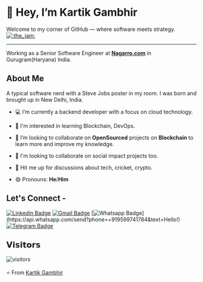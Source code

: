 # 👋 Hey, I’m Kartik Gambhir

Welcome to my corner of GitHub — where software meets strategy.                                                   [![:the_jam:](https://cdn.discordapp.com/emojis/745354525958996138.gif?v=1)](https://asyrafff.com/)

---

Working as a Senior Software Engineer at <a href="https://www.nagarro.com/"> <b>Nagarro.com</b></a> in Gurugram(Haryana) India.

## About Me

A typical software nerd with a Steve Jobs poster in my room. I was born and brought up in New Delhi, India.

- 💻 I’m currently a backend developer with a focus on cloud technology.

- 🌱 I'm interested in learning Blockchain, DevOps.

- 🔭 I’m looking to collaborate on **OpenSourced** projects on **Blockchain** to learn more and improve my knowledge.

- 👯 I'm looking to collaborate on social impact projects too.

- 💬 Hit me up for discussions about tech, cricket, crypto.

- 😄 Pronouns: **He**/**Him**

## Let's Connect -

[![Linkedin Badge](https://img.shields.io/badge/-kartikgambhir-blue?style=flat-square&logo=Linkedin&logoColor=white&link=https://www.linkedin.com/in/kartik-gambhir-034b43169/)](https://www.linkedin.com/in/kartik-gambhir-034b43169/)
[![Gmail Badge](https://img.shields.io/badge/-gambhirkartik5@gmail.com-c14438?style=flat-square&logo=Gmail&logoColor=white&link=mailto:gambhirkartik5@gmail.com)](mailto:gambhirkartik5@gmail.com)
[![Whatsapp Badge](https://img.shields.io/badge/-Whatsapp-4CA143?style=flat-square&labelColor=4CA143&logo=whatsapp&logoColor=white&link=https://api.whatsapp.com/send?phone=+919599741784=Hello!)](https://api.whatsapp.com/send?phone=+919599741784&text=Hello!)
[![Telegram Badge](https://img.shields.io/badge/-kartikgambhir-1ca0f1?style=flat-square&labelColor=1ca0f1&logo=telegram&logoColor=white&link=https://t.me/kartikgambhir)](https://t.me/kartikgambhir)

## 𝗩𝗶𝘀𝗶𝘁𝗼𝗿𝘀

![visitors](https://visitor-badge.glitch.me/badge?page_id=gambhirkartik5.gambhirkartik5)
<br><br>
⭐ From [Kartik Gambhir](https://github.com/whokartikgambhir)

